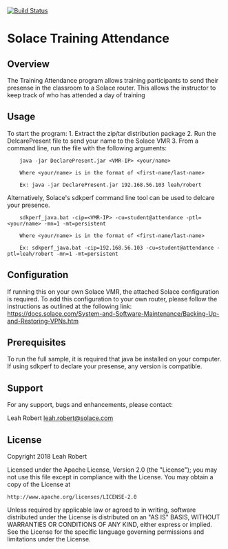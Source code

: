 [![Build Status](https://travis-ci.org/SolaceSamples/solace-samples-java.svg?branch=master)](https://travis-ci.org/SolaceSamples/solace-samples-java)

Solace Training Attendance
====================

## Overview

The Training Attendance program allows training participants to send their presense in the classroom to a Solace router. This allows the instructor to keep track of who has attended a day of training

## Usage

To start the program:
	1. Extract the zip/tar distribution package
	2. Run the DelcarePresent file to send your name to the Solace VMR
	3. From a command line, run the file with the following arguments:
	
		java -jar DeclarePresent.jar <VMR-IP> <your/name>
		
		Where <your/name> is in the format of <first-name/last-name>
		
		Ex: java -jar DeclarePresent.jar 192.168.56.103 leah/robert
		
Alternatively, Solace's sdkperf command line tool can be used to delcare your presence. 

		sdkperf_java.bat -cip=<VMR-IP> -cu=student@attendance -ptl=<your/name> -mn=1 -mt=persistent

		Where <your/name> is in the format of <first-name/last-name>
		
		Ex: sdkperf_java.bat -cip=192.168.56.103 -cu=student@attendance -ptl=leah/robert -mn=1 -mt=persistent
		
## Configuration

If running this on your own Solace VMR, the attached Solace configuration is required. To add this configuration to your own router, please follow the instructions as outlined at the following link:
https://docs.solace.com/System-and-Software-Maintenance/Backing-Up-and-Restoring-VPNs.htm


## Prerequisites

To run the full sample, it is required that java be installed on your computer. If using sdkperf to declare your presense, any version is compatible.

## Support

For any support, bugs and enhancements, please contact:

Leah Robert <leah.robert@solace.com>

## License

Copyright 2018 Leah Robert

Licensed under the Apache License, Version 2.0 (the "License");
you may not use this file except in compliance with the License.
You may obtain a copy of the License at

    http://www.apache.org/licenses/LICENSE-2.0

Unless required by applicable law or agreed to in writing, software
distributed under the License is distributed on an "AS IS" BASIS,
WITHOUT WARRANTIES OR CONDITIONS OF ANY KIND, either express or implied.
See the License for the specific language governing permissions and
limitations under the License.
